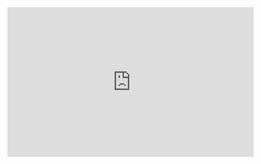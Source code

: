 <iframe width="560" height="340" src="https://www.youtube.com/embed/fY-j6g_oTmA" frameborder="0" allowfullscreen=""></iframe>
